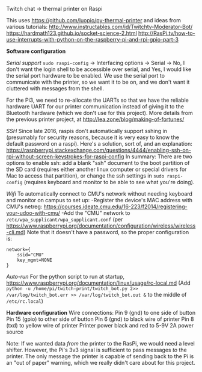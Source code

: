 Twitch chat -> thermal printer on Raspi

This uses https://github.com/luopio/py-thermal-printer
and ideas from various tutorials:
http://www.instructables.com/id/Twitchtv-Moderator-Bot/
https://hardmath123.github.io/socket-science-2.html
http://RasPi.tv/how-to-use-interrupts-with-python-on-the-raspberry-pi-and-rpi-gpio-part-3


__Software configuration__

_Serial support_
`sudo raspi-config` -> Interfacing options -> Serial -> No, I don't want the login shell to be accessible over serial, and Yes, I would like the serial port hardware to be enabled.  We use the serial port to communicate with the printer, so we want it to be on, and we don't want it cluttered with messages from the shell.

For the Pi3, we need to re-allocate the UARTs so that we have the reliable hardware UART for our printer communication instead of giving it to the Bluetooth hardware (which we don't use for this project). More details from the previous printer project, at http://lea.zone/blog/making-of-fortunes/

_SSH_
Since late 2016, raspis don't automatically support sshing in (presumably for security reasons, because it is very easy to know the default password on a raspi).  Here's a solution, sort of, and an explanation:
https://raspberrypi.stackexchange.com/questions/4444/enabling-ssh-on-rpi-without-screen-keystrokes-for-raspi-config
In summary:  There are two options to enable ssh: add a blank "ssh" document to the boot partition of the SD card (requires either another linux computer or special drivers for Mac to access that partition), or change the ssh settings in `sudo raspi-config` (requires keyboard and monitor to be able to see what you're doing).

_Wifi_
To automatically connect to CMU's network without needing keyboard and monitor on campus to set up:
-Register the device's MAC address with CMU's netreg: https://courses.ideate.cmu.edu/16-223/f2014/registering-your-udoo-with-cmu/
-Add the "CMU" network to `/etc/wpa_supplicant/wpa_supplicant.conf` (per https://www.raspberrypi.org/documentation/configuration/wireless/wireless-cli.md) Note that it doesn't have a password, so the proper configuration is:
```
network={
    ssid="CMU"
    key_mgmt=NONE
}
```

_Auto-run_
For the python script to run at startup,
https://www.raspberrypi.org/documentation/linux/usage/rc-local.md
(Add `python -u /home/pi/twitch-print/twitch_bot.py 2>> /var/log/twitch_bot.err >> /var/log/twitch_bot.out &` to the middle of `/etc/rc.local`)

__Hardware configuration__
Wire connections:
Pin 9 (gnd) to one side of button
Pin 15 (gpio) to other side of button
Pin 6 (gnd) to black wire of printer
Pin 8 (txd) to yellow wire of printer
Printer power black and red to 5-9V 2A power source


Note: If we wanted data *from* the printer to the RasPi, we would need a level shifter.  However, the Pi's 3v3 signal is sufficient to pass messages *to* the printer.  The only message the printer is capable of sending back to the Pi is an "out of paper" warning, which we really didn't care about for this project.



